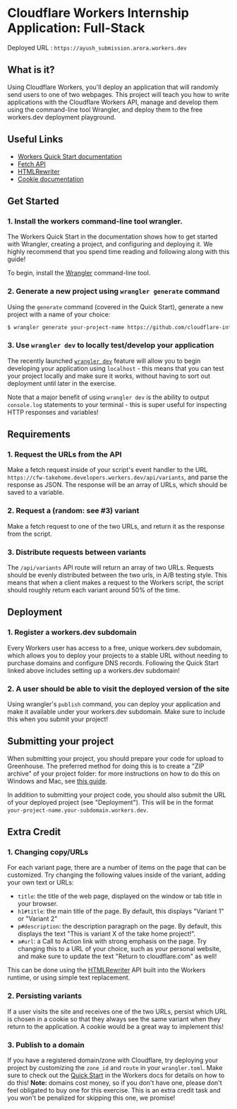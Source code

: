 # Cloudflare Workers Internship Application: Full-Stack

Deployed URL : `https://ayush_submission.arora.workers.dev`

## What is it?

Using Cloudflare Workers, you'll deploy an application that will randomly send users to one of two webpages. This project will teach you how to write applications with the Cloudflare Workers API, manage and develop them using the command-line tool Wrangler, and deploy them to the free workers.dev deployment playground.

## Useful Links

- [Workers Quick Start documentation](https://developers.cloudflare.com/workers/quickstart/)
- [Fetch API](https://developer.mozilla.org/en-US/docs/Web/API/Fetch_API)
- [HTMLRewriter](https://developers.cloudflare.com/workers/reference/apis/html-rewriter/)
- [Cookie documentation](https://developer.mozilla.org/en-US/docs/Web/HTTP/Cookies)

## Get Started

### 1. Install the workers command-line tool wrangler.

The Workers Quick Start in the documentation shows how to get started with Wrangler, creating a project, and configuring and deploying it. We highly recommend that you spend time reading and following along with this guide!

To begin, install the [Wrangler](https://github.com/cloudflare/wrangler) command-line tool.

### 2. Generate a new project using `wrangler generate` command

Using the `generate` command (covered in the Quick Start), generate a new project with a name of your choice:

```sh
$ wrangler generate your-project-name https://github.com/cloudflare-internship-2020/internship-application-fullstack
```

### 3. Use `wrangler dev` to locally test/develop your application

The recently launched [`wrangler dev`](https://github.com/cloudflare/wrangler#-dev) feature will allow you to begin developing your application using `localhost` - this means that you can test your project locally and make sure it works, without having to sort out deployment until later in the exercise.

Note that a major benefit of using `wrangler dev` is the ability to output `console.log` statements to your terminal - this is super useful for inspecting HTTP responses and variables!

## Requirements

### 1. Request the URLs from the API

Make a fetch request inside of your script's event handler to the URL `https://cfw-takehome.developers.workers.dev/api/variants`, and parse the response as JSON. The response will be an array of URLs, which should be saved to a variable.

### 2. Request a (random: see #3) variant

Make a fetch request to one of the two URLs, and return it as the response from the script.

### 3. Distribute requests between variants

The `/api/variants` API route will return an array of two URLs. Requests should be evenly distributed between the two urls, in A/B testing style. This means that when a client makes a request to the Workers script, the script should roughly return each variant around 50% of the time.

## Deployment

### 1. Register a workers.dev subdomain

Every Workers user has access to a free, unique workers.dev subdomain, which allows you to deploy your projects to a stable URL without needing to purchase domains and configure DNS records. Following the Quick Start linked above includes setting up a workers.dev subdomain!

### 2. A user should be able to visit the deployed version of the site

Using wrangler's `publish` command, you can deploy your application and make it available under your workers.dev subdomain. Make sure to include this when you submit your project!

## Submitting your project

When submitting your project, you should prepare your code for upload to Greenhouse. The preferred method for doing this is to create a "ZIP archive" of your project folder: for more instructions on how to do this on Windows and Mac, see [this guide](https://www.sweetwater.com/sweetcare/articles/how-to-zip-and-unzip-files/).

In addition to submitting your project code, you should also submit the URL of your deployed project (see "Deployment"). This will be in the format `your-project-name.your-subdomain.workers.dev`.

## Extra Credit

### 1. Changing copy/URLs

For each variant page, there are a number of items on the page that can be customized. Try changing the following values inside of the variant, adding your own text or URLs:

- `title`: the title of the web page, displayed on the window or tab title in your browser.
- `h1#title`: the main title of the page. By default, this displays "Variant 1" or "Variant 2"
- `p#description`: the description paragraph on the page. By default, this displays the text "This is variant X of the take home project!".
- `a#url`: a Call to Action link with strong emphasis on the page. Try changing this to a URL of your choice, such as your personal website, and make sure to update the text "Return to cloudflare.com" as well!

This can be done using the [HTMLRewriter](https://developers.cloudflare.com/workers/reference/apis/html-rewriter/) API built into the Workers runtime, or using simple text replacement.

### 2. Persisting variants

If a user visits the site and receives one of the two URLs, persist which URL is chosen in a cookie so that they always see the same variant when they return to the application. A cookie would be a great way to implement this!

### 3. Publish to a domain

If you have a registered domain/zone with Cloudflare, try deploying your project by customizing the `zone_id` and `route` in your `wrangler.toml`. Make sure to check out the [Quick Start](https://developers.cloudflare.com/workers/quickstart) in the Workers docs for details on how to do this! **Note:** domains cost money, so if you don't have one, please don't feel obligated to buy one for this exercise. This is an extra credit task and you won't be penalized for skipping this one, we promise!
